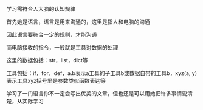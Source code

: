 学习需符合人大脑的认知规律

首先她是语言，语言是用来沟通的，这里是指人和电脑的沟通

因此语言要符合一定的规则，才能沟通

而电脑接收的指令，一般就是工具对数据的处理

这里的数据包括：str，list，dict等

工具包括：if，for，def，a.b表示a工具的子工具b或数据自带的工具b，xyz(a, y)表示工具xyz括号里是参数类似函数表达等

学习了一门语言你不一定会写出优美的文章，但也还是可以用她把许多事情说清楚，从实际学习
